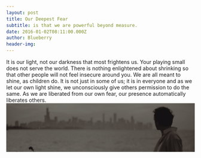 ```yaml
---
layout: post
title: Our Deepest Fear
subtitle: is that we are powerful beyond measure.
date: 2016-01-02T08:11:00.000Z
author: Blueberry
header-img:
---
```



It is our light, not our darkness that most frightens us. Your playing small does not serve the world. There is nothing enlightened about shrinking so that other people will not feel insecure around you. We are all meant to shine, as children do. It is not just in some of us; it is in everyone and as we let our own light shine, we unconsciously give others permission to do the same. As we are liberated from our own fear, our presence automatically liberates others.![](/uploads/versions/about-bg---x----1900-492x---.jpg)